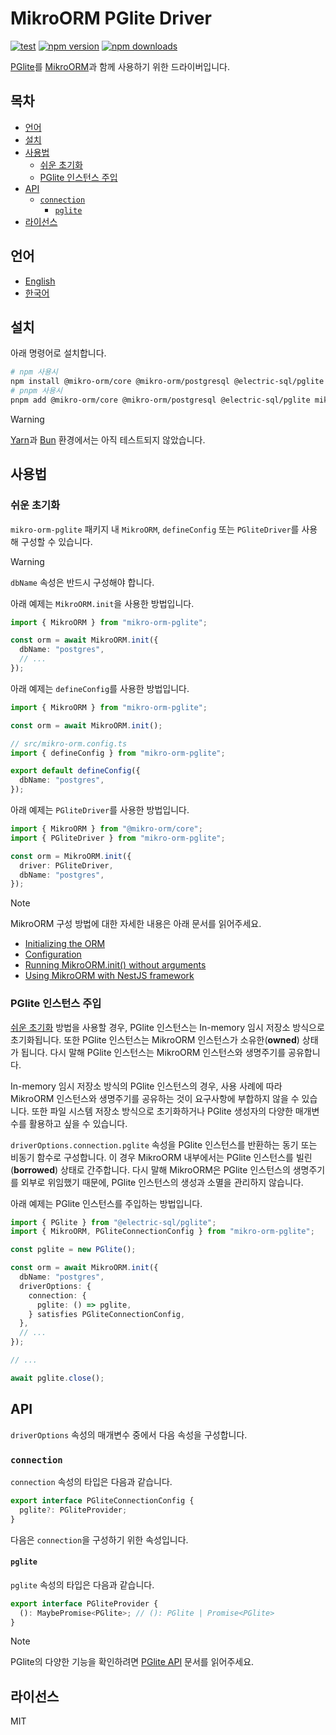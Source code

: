 # MikroORM PGlite Driver

[![test](https://github.com/harryplusplus/mikro-orm-pglite/actions/workflows/test.yml/badge.svg)](https://github.com/harryplusplus/mikro-orm-pglite/actions/workflows/test.yml)
[![npm version](https://img.shields.io/npm/v/mikro-orm-pglite)](https://www.npmjs.com/package/mikro-orm-pglite)
[![npm downloads](https://img.shields.io/npm/dm/mikro-orm-pglite)](https://www.npmjs.com/package/mikro-orm-pglite)

[PGlite](https://pglite.dev/)를 [MikroORM](https://mikro-orm.io/)과 함께 사용하기 위한 드라이버입니다.

## 목차

<!-- toc -->

- [언어](#%EC%96%B8%EC%96%B4)
- [설치](#%EC%84%A4%EC%B9%98)
- [사용법](#%EC%82%AC%EC%9A%A9%EB%B2%95)
  - [쉬운 초기화](#%EC%89%AC%EC%9A%B4-%EC%B4%88%EA%B8%B0%ED%99%94)
  - [PGlite 인스턴스 주입](#pglite-%EC%9D%B8%EC%8A%A4%ED%84%B4%EC%8A%A4-%EC%A3%BC%EC%9E%85)
- [API](#api)
  - [`connection`](#connection)
    - [`pglite`](#pglite)
- [라이선스](#%EB%9D%BC%EC%9D%B4%EC%84%A0%EC%8A%A4)

<!-- tocstop -->

## 언어

- [English](/README.md)
- [한국어](/README.ko.md)

## 설치

아래 명령어로 설치합니다.

```sh
# npm 사용시
npm install @mikro-orm/core @mikro-orm/postgresql @electric-sql/pglite mikro-orm-pglite
# pnpm 사용시
pnpm add @mikro-orm/core @mikro-orm/postgresql @electric-sql/pglite mikro-orm-pglite
```

> [!WARNING]  
> [Yarn](https://yarnpkg.com/)과 [Bun](https://bun.com/) 환경에서는 아직 테스트되지 않았습니다.

## 사용법

### 쉬운 초기화

`mikro-orm-pglite` 패키지 내 `MikroORM`, `defineConfig` 또는 `PGliteDriver`를 사용해 구성할 수 있습니다.

> [!WARNING]  
> `dbName` 속성은 반드시 구성해야 합니다.

아래 예제는 `MikroORM.init`을 사용한 방법입니다.

```typescript
import { MikroORM } from "mikro-orm-pglite";

const orm = await MikroORM.init({
  dbName: "postgres",
  // ...
});
```

아래 예제는 `defineConfig`를 사용한 방법입니다.

```typescript
import { MikroORM } from "mikro-orm-pglite";

const orm = await MikroORM.init();
```

```typescript
// src/mikro-orm.config.ts
import { defineConfig } from "mikro-orm-pglite";

export default defineConfig({
  dbName: "postgres",
});
```

아래 예제는 `PGliteDriver`를 사용한 방법입니다.

```typescript
import { MikroORM } from "@mikro-orm/core";
import { PGliteDriver } from "mikro-orm-pglite";

const orm = MikroORM.init({
  driver: PGliteDriver,
  dbName: "postgres",
});
```

> [!NOTE]  
> MikroORM 구성 방법에 대한 자세한 내용은 아래 문서를 읽어주세요.
>
> - [Initializing the ORM](https://mikro-orm.io/docs/guide/first-entity#initializing-the-orm)
> - [Configuration](https://mikro-orm.io/docs/configuration)
> - [Running MikroORM.init() without arguments](https://mikro-orm.io/docs/quick-start#running-mikroorminit-without-arguments)
> - [Using MikroORM with NestJS framework](https://mikro-orm.io/docs/usage-with-nestjs)

### PGlite 인스턴스 주입

[쉬운 초기화](#%EC%89%AC%EC%9A%B4-%EC%B4%88%EA%B8%B0%ED%99%94) 방법을 사용할 경우, PGlite 인스턴스는 In-memory 임시 저장소 방식으로 초기화됩니다.
또한 PGlite 인스턴스는 MikroORM 인스턴스가 소유한(**owned**) 상태가 됩니다.
다시 말해 PGlite 인스턴스는 MikroORM 인스턴스와 생명주기를 공유합니다.

In-memory 임시 저장소 방식의 PGlite 인스턴스의 경우, 사용 사례에 따라 MikroORM 인스턴스와 생명주기를 공유하는 것이 요구사항에 부합하지 않을 수 있습니다.
또한 파일 시스템 저장소 방식으로 초기화하거나 PGlite 생성자의 다양한 매개변수를 활용하고 싶을 수 있습니다.

`driverOptions.connection.pglite` 속성을 PGlite 인스턴스를 반환하는 동기 또는 비동기 함수로 구성합니다.
이 경우 MikroORM 내부에서는 PGlite 인스턴스를 빌린(**borrowed**) 상태로 간주합니다.
다시 말해 MikroORM은 PGlite 인스턴스의 생명주기를 외부로 위임했기 때문에, PGlite 인스턴스의 생성과 소멸을 관리하지 않습니다.

아래 예제는 PGlite 인스턴스를 주입하는 방법입니다.

```typescript
import { PGlite } from "@electric-sql/pglite";
import { MikroORM, PGliteConnectionConfig } from "mikro-orm-pglite";

const pglite = new PGlite();

const orm = await MikroORM.init({
  dbName: "postgres",
  driverOptions: {
    connection: {
      pglite: () => pglite,
    } satisfies PGliteConnectionConfig,
  },
  // ...
});

// ...

await pglite.close();
```

## API

`driverOptions` 속성의 매개변수 중에서 다음 속성을 구성합니다.

### `connection`

`connection` 속성의 타입은 다음과 같습니다.

```typescript
export interface PGliteConnectionConfig {
  pglite?: PGliteProvider;
}
```

다음은 `connection`을 구성하기 위한 속성입니다.

#### `pglite`

`pglite` 속성의 타입은 다음과 같습니다.

```typescript
export interface PGliteProvider {
  (): MaybePromise<PGlite>; // (): PGlite | Promise<PGlite>
}
```

> [!NOTE]  
> PGlite의 다양한 기능을 확인하려면 [PGlite API](https://pglite.dev/docs/api) 문서를 읽어주세요.

## 라이선스

MIT
